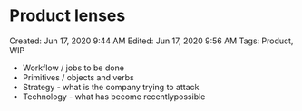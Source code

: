 # Product lenses

Created: Jun 17, 2020 9:44 AM
Edited: Jun 17, 2020 9:56 AM
Tags: Product, WIP

- Workflow / jobs to be done
- Primitives / objects and verbs
- Strategy - what is the company trying to attack
- Technology - what has become recentlypossible